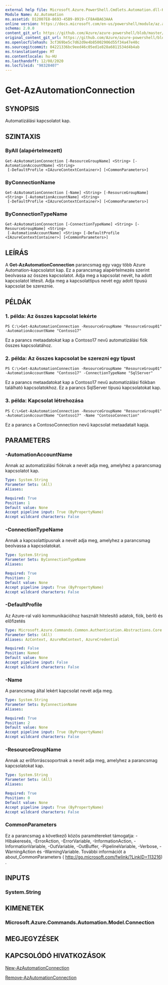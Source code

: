 ```yaml
---
external help file: Microsoft.Azure.PowerShell.Cmdlets.Automation.dll-Help.xml
Module Name: Az.Automation
ms.assetid: D12007E8-8693-45B9-8919-CF8A4BA63AAA
online version: https://docs.microsoft.com/en-us/powershell/module/az.automation/get-azautomationconnection
schema: 2.0.0
content_git_url: https://github.com/Azure/azure-powershell/blob/master/src/Automation/Automation/help/Get-AzAutomationConnection.md
original_content_git_url: https://github.com/Azure/azure-powershell/blob/master/src/Automation/Automation/help/Get-AzAutomationConnection.md
ms.openlocfilehash: 3cf369be5c7d62d9e4b85002906d55f34a47e40c
ms.sourcegitcommit: 04221336bc9eed46c05ed1e828a6811534d4b4ab
ms.translationtype: MT
ms.contentlocale: hu-HU
ms.lasthandoff: 12/08/2020
ms.locfileid: "98328407"
---
```

# Get-AzAutomationConnection

## SYNOPSIS
Automatizálási kapcsolatot kap.

## SZINTAXIS

### ByAll (alapértelmezett)
```
Get-AzAutomationConnection [-ResourceGroupName] <String> [-AutomationAccountName] <String>
 [-DefaultProfile <IAzureContextContainer>] [<CommonParameters>]
```

### ByConnectionName
```
Get-AzAutomationConnection [-Name] <String> [-ResourceGroupName] <String> [-AutomationAccountName] <String>
 [-DefaultProfile <IAzureContextContainer>] [<CommonParameters>]
```

### ByConnectionTypeName
```
Get-AzAutomationConnection [-ConnectionTypeName] <String> [-ResourceGroupName] <String>
 [-AutomationAccountName] <String> [-DefaultProfile <IAzureContextContainer>] [<CommonParameters>]
```

## LEÍRÁS
A **Get-AzAutomationConnection** parancsmag egy vagy több Azure Automation-kapcsolatot kap.
Ez a parancsmag alapértelmezés szerint beolvassa az összes kapcsolatot.
Adja meg a kapcsolat nevét, ha adott kapcsolatot létesít.
Adja meg a kapcsolattípus nevét egy adott típusú kapcsolat be szereznie.

## PÉLDÁK

### 1. példa: Az összes kapcsolat lekérte
```
PS C:\>Get-AzAutomationConnection -ResourceGroupName "ResourceGroup01" -AutomationAccountName "Contoso17"
```

Ez a parancs metaadatokat kap a Contoso17 nevű automatizálási fiók összes kapcsolatához.

### 2. példa: Az összes kapcsolat be szerezni egy típust
```
PS C:\>Get-AzAutomationConnection -ResourceGroupName "ResourceGroup01" -AutomationAccountName "Contoso17" -ConnectionTypeName "SqlServer"
```

Ez a parancs metaadatokat kap a Contoso17 nevű automatizálási fiókban található kapcsolatokhoz.
Ez a parancs SqlServer típusú kapcsolatokat kap.

### 3. példa: Kapcsolat létrehozása
```
PS C:\>Get-AzAutomationConnection -ResourceGroupName "ResourceGroup01" -AutomationAccountName "Contoso17" -Name "ContosoConnection"
```

Ez a parancs a ContosoConnection nevű kapcsolat metaadatait kapja.

## PARAMETERS

### -AutomationAccountName
Annak az automatizálási fióknak a nevét adja meg, amelyhez a parancsmag kapcsolatot kap.

```yaml
Type: System.String
Parameter Sets: (All)
Aliases:

Required: True
Position: 1
Default value: None
Accept pipeline input: True (ByPropertyName)
Accept wildcard characters: False
```

### -ConnectionTypeName
Annak a kapcsolattípusnak a nevét adja meg, amelyhez a parancsmag beolvassa a kapcsolatokat.

```yaml
Type: System.String
Parameter Sets: ByConnectionTypeName
Aliases:

Required: True
Position: 2
Default value: None
Accept pipeline input: True (ByPropertyName)
Accept wildcard characters: False
```

### -DefaultProfile
Az Azure-ral való kommunikációhoz használt hitelesítő adatok, fiók, bérlő és előfizetés

```yaml
Type: Microsoft.Azure.Commands.Common.Authentication.Abstractions.Core.IAzureContextContainer
Parameter Sets: (All)
Aliases: AzContext, AzureRmContext, AzureCredential

Required: False
Position: Named
Default value: None
Accept pipeline input: False
Accept wildcard characters: False
```

### -Name
A parancsmag által lekért kapcsolat nevét adja meg.

```yaml
Type: System.String
Parameter Sets: ByConnectionName
Aliases:

Required: True
Position: 2
Default value: None
Accept pipeline input: True (ByPropertyName)
Accept wildcard characters: False
```

### -ResourceGroupName
Annak az erőforráscsoportnak a nevét adja meg, amelyhez a parancsmag kapcsolatokat kap.

```yaml
Type: System.String
Parameter Sets: (All)
Aliases:

Required: True
Position: 0
Default value: None
Accept pipeline input: True (ByPropertyName)
Accept wildcard characters: False
```

### CommonParameters
Ez a parancsmag a következő közös paramétereket támogatja: -Hibakeresés, -ErrorAction, -ErrorVariable, -InformationAction, -InformationVariable, -OutVariable, -OutBuffer, -PipelineVariable, -Verbose, -WarningAction és -WarningVariable. További információt a about_CommonParameters ( http://go.microsoft.com/fwlink/?LinkID=113216) .

## INPUTS

### System.String

## KIMENETEK

### Microsoft.Azure.Commands.Automation.Model.Connection

## MEGJEGYZÉSEK

## KAPCSOLÓDÓ HIVATKOZÁSOK

[New-AzAutomationConnection](./New-AzAutomationConnection.md)

[Remove-AzAutomationConnection](./Remove-AzAutomationConnection.md)


